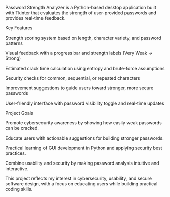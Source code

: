 Password Strength Analyzer is a Python-based desktop application built with Tkinter that evaluates the strength of user-provided passwords and provides real-time feedback.

Key Features

Strength scoring system based on length, character variety, and password patterns

Visual feedback with a progress bar and strength labels (Very Weak → Strong)

Estimated crack time calculation using entropy and brute-force assumptions

Security checks for common, sequential, or repeated characters

Improvement suggestions to guide users toward stronger, more secure passwords

User-friendly interface with password visibility toggle and real-time updates

Project Goals

Promote cybersecurity awareness by showing how easily weak passwords can be cracked.

Educate users with actionable suggestions for building stronger passwords.

Practical learning of GUI development in Python and applying security best practices.

Combine usability and security by making password analysis intuitive and interactive.

This project reflects my interest in cybersecurity, usability, and secure software design, with a focus on educating users while building practical coding skills.
